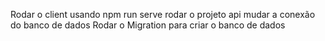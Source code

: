 Rodar o client usando npm run serve
rodar o projeto api 
mudar a conexão do banco de dados 
Rodar o Migration para criar o banco de dados
